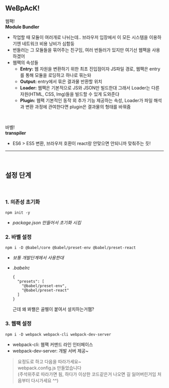 ## WeBpAcK!

웹팩!   
**Module Bundler**   
* 작업할 때 모듈이 여러개로 나뉘는데.. 브라우저 입장에서 이 모든 시스템을 이용하기엔 네트워크 비용 낭비가 심함둥
* 번들러는 그 모듈들을 묶어주는 친구임, 여러 번들러가 있지만 여기선 웹팩을 사용하겠어
* 웹팩의 속성들
  * **Entry:** 웹 자원을 변환하기 위한 최초 진입점이자 JS파일 경로, 웹팩은 entry를 통해 모듈을 로딩하고 하나로 묶는돠
  * **Output:** entry에서 묶은 결과물 반환할 위치
  * **Loader:** 웹팩은 기본적으로 JS와 JSON만 빌드한대 그래서 Loader는 다른 자원(HTML, CSS, Img)들을 빌드할 수 있게 도와준댜
  * **Plugin:** 웹팩 기본적인 동작 외 추가 기능 제공하는 속성, Loader가 파일 해석과 변환 과정에 관여한다면 plugin은 결과물의 형태를 바꿔쥼
<br>

바벨!   
**transpiler**
* ES6 > ES5 변환, 브라우저 호환이 react랑 안맞으면 안되니까 맞춰주는 듯!

- - -
<br>

## 설정 단계
<br>

### 1. 의존성 초기화   
  ```
  npm init -y
  ```
  * *package.json 만들어서 초기화 시킴*

### 2. 바벨 설정
  ```
  npm i -D @babel/core @babel/preset-env @babel/preset-react
  ```
  * *보통 개발단계에서 사용한대*   

* *.babelrc*
  ```
  {
    "presets": [
      "@babel/preset-env",
      "@babel/preset-react"
    ]
  }
  ```
  근데 왜 봐봴은 골뷍이 붙여서 설치하는거쥅?
  
### 3. 웹팩 설정
  ```
  npm i -D webpack webpack-cli webpack-dev-server
  ```
  * webpack-cli: 웹팩 커맨드 라인 인터페이스   
  * webpack-dev-server: 개발 서버 제공~

> 요정도로 하고 다음을 따라가세요~   
webpack.config.js 만들었습니다   
(주석위주로 따라가면 됨, 하다가 이상한 코드같은거 나오면 길 잃어버린거임 처음부터 다시가세요 ^^)

